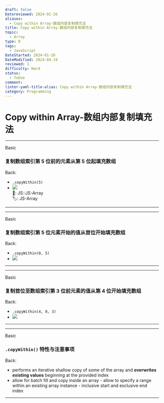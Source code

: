 ```yaml
---
draft: false
Datereviewed: 2024-01-26
aliases:
  - Copy within Array-数组内部复制填充法
title: Copy within Array-数组内部复制填充法
topic:
  - Array
type: D
tags:
  - JavaScript
DateStarted: 2024-01-26
DateModified: 2024-04-19
reviewed: 1
difficulty: Hard
status:
  - ToUse
comment: 
linter-yaml-title-alias: Copy within Array-数组内部复制填充法
category: Programming
---
```


# Copy within Array-数组内部复制填充法

---

Basic

### 复制数组索引第 5 位前的元素从第 5 位起填充数组

Back:

- `.copyWithin(5)`
- ![](https://cdn.jsdelivr.net/gh/jenniferwonder/bimg/programming/paste-image-1691247899277image.png)  
📌: JS::JS-Array  
🏷️: JS-Array
<!--ID: 1706600287342-->

---

---

Basic

### 复制数组索引第 5 位元素开始的值从首位开始填充数组

Back:

- `.copyWithin(0, 5)`
- ![](https://cdn.jsdelivr.net/gh/jenniferwonder/bimg/programming/z-copy-within-array.png)
<!--ID: 1706600287345-->

---

---

Basic

### 复制首位至数组索引第 3 位前元素的值从第 4 位开始填充数组

Back:

- `.copyWithin(4, 0, 3)`
- ![](https://cdn.jsdelivr.net/gh/jenniferwonder/bimg/programming/1691247976103.png)
<!--ID: 1706600287348-->

---

---

Basic

### `.copyWithin()` 特性与注意事项

Back:

- performs an iterative shallow copy of some of the array and **overwrites existing values** beginning at the provided index
- allow for batch fill and copy inside an array - allow to specify a range within an existing array instance - inclusive start and exclusive end index
<!--ID: 1706600287351-->

---

<!--SR:!2024-01-30,1,230-->
